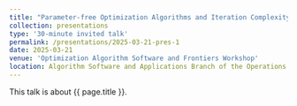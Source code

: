 ```yaml
---
title: "Parameter-free Optimization Algorithms and Iteration Complexity for Minimax Optimization Problems"
collection: presentations
type: '30-minute invited talk'
permalink: /presentations/2025-03-21-pres-1
date: 2025-03-21
venue: 'Optimization Algorithm Software and Frontiers Workshop'
location: Algorithm Software and Applications Branch of the Operations Research Society of China, Xi’an
---
```


This talk is about {{ page.title }}.

